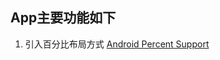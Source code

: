 ## App主要功能如下
1. 引入百分比布局方式  [Android Percent Support](https://developer.android.com/reference/android/support/percent/package-summary.html) 
